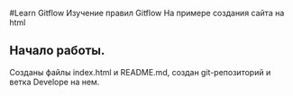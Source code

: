 #Learn Gitflow
Изучение правил Gitflow На примере создания сайта на html
## Начало работы.
Созданы файлы index.html и README.md, создан git-репозиторий и ветка Develope на нем.
